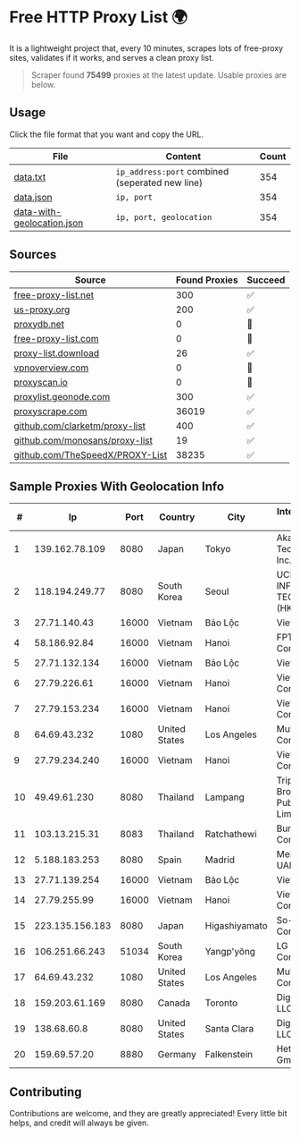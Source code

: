 
# Free HTTP Proxy List 🌍

It is a lightweight project that, every 10 minutes, scrapes lots of free-proxy sites, validates if it works, and serves a clean proxy list.


> Scraper found **75499** proxies at the latest update. Usable proxies are below.

## Usage

Click the file format that you want and copy the URL.


|File|Content|Count|
|----|-------|-----|
|[data.txt](https://raw.githubusercontent.com/themiralay/Proxy-List-World/master/data.txt)|`ip_address:port` combined (seperated new line)|354|
|[data.json](https://raw.githubusercontent.com/themiralay/Proxy-List-World/master/data.json)|`ip, port`|354|
|[data-with-geolocation.json](https://raw.githubusercontent.com/themiralay/Proxy-List-World/master/data-with-geolocation.json)|`ip, port, geolocation`|354|

## Sources

|Source|Found Proxies|Succeed|
|------|-------------|-------|
|[free-proxy-list.net](https://free-proxy-list.net)|300|✅|
|[us-proxy.org](https://www.us-proxy.org)|200|✅|
|[proxydb.net](http://proxydb.net)|0|🚫|
|[free-proxy-list.com](https://free-proxy-list.com/?page=&port=&type%5B%5D=http&type%5B%5D=https&up_time=0&search=Search)|0|🚫|
|[proxy-list.download](https://www.proxy-list.download/HTTP)|26|✅|
|[vpnoverview.com](https://vpnoverview.com/privacy/anonymous-browsing/free-proxy-servers)|0|🚫|
|[proxyscan.io](https://www.proxyscan.io)|0|🚫|
|[proxylist.geonode.com](https://proxylist.geonode.com/api/proxy-list?limit=300&page=1&sort_by=lastChecked&sort_type=desc&protocols=http,https)|300|✅|
|[proxyscrape.com](https://api.proxyscrape.com/v2/?request=displayproxies&protocol=http&timeout=10000&country=all&ssl=all&anonymity=all)|36019|✅|
|[github.com/clarketm/proxy-list](https://raw.githubusercontent.com/clarketm/proxy-list/master/proxy-list-raw.txt)|400|✅|
|[github.com/monosans/proxy-list](https://raw.githubusercontent.com/monosans/proxy-list/main/proxies/http.txt)|19|✅|
|[github.com/TheSpeedX/PROXY-List](https://raw.githubusercontent.com/TheSpeedX/PROXY-List/master/http.txt)|38235|✅|


## Sample Proxies With Geolocation Info

|#|Ip|Port|Country|City|Internet Service Provider|
|-|--|----|-------|----|-------------------------|
|1|139.162.78.109|8080|Japan|Tokyo|Akamai Technologies, Inc.|
|2|118.194.249.77|8080|South Korea|Seoul|UCLOUD INFORMATION TECHNOLOGY (HK) LIMITED|
|3|27.71.140.43|16000|Vietnam|Bảo Lộc|Viettel Group|
|4|58.186.92.84|16000|Vietnam|Hanoi|FPT Telecom Company|
|5|27.71.132.134|16000|Vietnam|Bảo Lộc|Viettel Group|
|6|27.79.226.61|16000|Vietnam|Hanoi|Viettel Corporation|
|7|27.79.153.234|16000|Vietnam|Hanoi|Viettel Corporation|
|8|64.69.43.232|1080|United States|Los Angeles|Multacom Corporation|
|9|27.79.234.240|16000|Vietnam|Hanoi|Viettel Corporation|
|10|49.49.61.230|8080|Thailand|Lampang|Triple T Broadband Public Company Limited|
|11|103.13.215.31|8083|Thailand|Ratchathewi|Bunny Communications|
|12|5.188.183.253|8080|Spain|Madrid|Melbikomas UAB|
|13|27.71.139.254|16000|Vietnam|Bảo Lộc|Viettel Group|
|14|27.79.255.99|16000|Vietnam|Hanoi|Viettel Corporation|
|15|223.135.156.183|8080|Japan|Higashiyamato|So-net Corporation|
|16|106.251.66.243|51034|South Korea|Yangp'yŏng|LG DACOM Corporation|
|17|64.69.43.232|1080|United States|Los Angeles|Multacom Corporation|
|18|159.203.61.169|8080|Canada|Toronto|DigitalOcean, LLC|
|19|138.68.60.8|8080|United States|Santa Clara|DigitalOcean, LLC|
|20|159.69.57.20|8880|Germany|Falkenstein|Hetzner Online GmbH|



## Contributing

Contributions are welcome, and they are greatly appreciated! Every
little bit helps, and credit will always be given.

